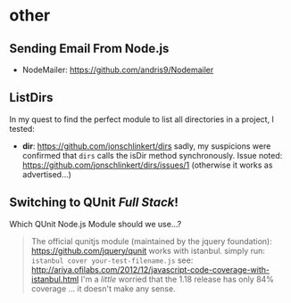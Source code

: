 # other

## Sending Email From Node.js

+ NodeMailer: https://github.com/andris9/Nodemailer


## ListDirs

In my quest to find the perfect module to list all
directories in a project, I tested:

+ **dir**: https://github.com/jonschlinkert/dirs
sadly, my suspicions were confirmed that `dirs` calls
the isDir method synchronously. 
Issue noted: https://github.com/jonschlinkert/dirs/issues/1
(otherwise it works as advertised...)

## Switching to QUnit *Full Stack*!

Which QUnit Node.js Module should we use...?

> The official qunitjs module (maintained by the jquery foundation): https://github.com/jquery/qunit 
works with istanbul. simply run: `istanbul cover your-test-filename.js`
> see: http://ariya.ofilabs.com/2012/12/javascript-code-coverage-with-istanbul.html
> I'm a *little* worried that the 1.18 release has only 84% coverage ... it doesn't make any sense.